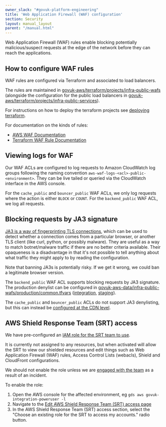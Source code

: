 ```yaml
---
owner_slack: "#govuk-platform-engineering"
title: 'Web Application Firewall (WAF) configuration'
section: Security
layout: manual_layout
parent: "/manual.html"
---
```


Web Application Firewall (WAF) rules enable blocking potentially
malicious/suspect requests at the edge of the network before they can reach the applications.

## How to configure WAF rules

WAF rules are configured via Terraform and associated to load balancers.

The rules are maintained in [govuk-aws/terraform/projects/infra-public-wafs](https://github.com/alphagov/govuk-aws/tree/main/terraform/projects/infra-public-wafs)
(alongside the configuration for the public load balancers in [govuk-aws/terraform/projects/infra-public-services](https://github.com/alphagov/govuk-aws/tree/main/terraform/projects/infra-public-services)).

For instructions on how to deploy the terraform projects see [deploying terraform](/manual/deploying-terraform.html).

For documentation on the kinds of rules:

* [AWS WAF Documentation](https://docs.aws.amazon.com/waf/latest/developerguide/waf-chapter.html)
* [Terraform WAF Rule Documentation](https://registry.terraform.io/providers/hashicorp/aws/latest/docs/resources/wafv2_web_acl)

## Viewing logs for WAF

Our WAF ACLs are configured to log requests to Amazon CloudWatch log groups following the naming convention `aws-waf-logs-<acl>-public-<environment>`.
They can be live tailed or queried via the CloudWatch interface in the AWS console.

For the `cache_public` and `bouncer_public` WAF ACLs, we only log requests where the action is either `BLOCK` or `COUNT`. For the `backend_public` WAF ACL, we log all requests.

## Blocking requests by JA3 signature

[JA3 is a way of fingerprinting TLS connections](https://engineering.salesforce.com/open-sourcing-ja3-92c9e53c3c41/), which can be used to detect whether a connection comes from a particular browser, or another TLS client (like curl, python, or possibly malware). They are useful as a way to match botnet/malware traffic if there are no better criteria available. Their opaqueness is a disadvantage in that it's not possible to tell anything about what traffic they might apply to by reading the configuration.

Note that banning JA3s is potentially risky. If we get it wrong, we could ban a legitimate browser version.

The `backend_public` WAF ACL supports blocking requests by JA3 signature. The production denylist can be configured in
[govuk-aws-data/infra-public-wafs/production/common.tfvars](https://github.com/alphagov/govuk-aws-data/blob/main/data/infra-public-wafs/production/common.tfvars#L4)
([integration](https://github.com/alphagov/govuk-aws-data/blob/main/data/infra-public-wafs/integration/common.tfvars#L4),
[staging](https://github.com/alphagov/govuk-aws-data/blob/main/data/infra-public-wafs/staging/common.tfvars#L4)).

The `cache_public` and `bouncer_public` ACLs do not support JA3 denylisting, but this can instead be [configured at the CDN level](/manual/cdn.html#block-requests-based-on-their-ja3-signature).

## AWS Shield Response Team (SRT) access

We have pre-configured an [IAM role for the SRT team to use](https://github.com/alphagov/govuk-aws/pull/1550/files).

It is currently not assigned to any resources, but when activated will allow the SRT to view our shielded resources and edit things such as Web Application Firewall (WAF) rules, Access Control Lists (webacls), Shield and CloudFront configurations.

We should not enable the role unless we are [engaged with the team](https://docs.aws.amazon.com/waf/latest/developerguide/ddos-edit-drt.html) as a result of an incident.

To enable the role:

1. Open the AWS console for the affected environment, eg `gds aws govuk-integration-poweruser -l`
1. Navigate to the [Edit AWS Shield Response Team (SRT) access page](https://console.aws.amazon.com/wafv2/shieldv2#/drt_settings/edit)
1. In the AWS Shield Response Team (SRT) access section, select the "Choose an existing role for the SRT to access my accounts." radio button.

